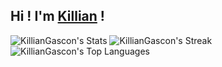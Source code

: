 ## Hi ! I'm [Killian](htpps://portfolio.syntaxlab.fr) !


![KillianGascon's Stats](https://github-readme-stats.vercel.app/api?username=KillianGascon&theme=dracula&show_icons=true&hide_border=false&count_private=true)
![KillianGascon's Streak](https://github-readme-streak-stats.herokuapp.com/?user=KillianGascon&theme=dracula&hide_border=false)
![KillianGascon's Top Languages](https://github-readme-stats.vercel.app/api/top-langs/?username=KillianGascon&theme=dracula&show_icons=true&hide_border=false&layout=compact)
<!--
**KillianGascon/KillianGascon** is a ✨ _special_ ✨ repository because its `README.md` (this file) appears on your GitHub profile.

Here are some ideas to get you started:

- 🔭 I’m currently working on ...
- 🌱 I’m currently learning ...
- 👯 I’m looking to collaborate on ...
- 🤔 I’m looking for help with ...
- 💬 Ask me about ...
- 📫 How to reach me: ...
- 😄 Pronouns: ...
- ⚡ Fun fact: ...
-->
